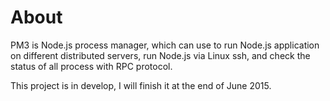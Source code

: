 # About

PM3 is Node.js process manager, which can use to run Node.js application on different distributed servers, run Node.js via Linux ssh, and check the status of all process with RPC protocol.

This project is in develop, I will finish it at the end of June 2015. 